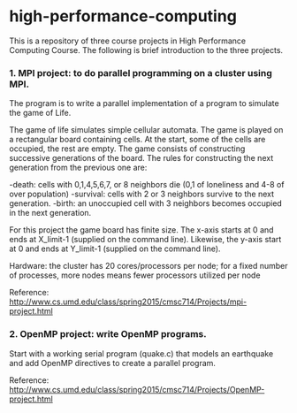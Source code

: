 # high-performance-computing

This is a repository of three course projects in High Performance Computing Course. The following is brief introduction to the three projects. 

### 1. MPI project: to do parallel programming on a cluster using MPI. 

The program is to write a parallel implementation of a program to simulate the game of Life.

The game of life simulates simple cellular automata. The game is played on a rectangular board containing cells. At the start, some of the cells are occupied, the rest are empty. The game consists of constructing successive generations of the board. The rules for constructing the next generation from the previous one are:

-death: cells with 0,1,4,5,6,7, or 8 neighbors die (0,1 of loneliness and 4-8 of over population)
-survival: cells with 2 or 3 neighbors survive to the next generation.
-birth: an unoccupied cell with 3 neighbors becomes occupied in the next generation.

For this project the game board has finite size. The x-axis starts at 0 and ends at X_limit-1 (supplied on the command line). Likewise, the y-axis start at 0 and ends at Y_limit-1 (supplied on the command line).

Hardware: the cluster has 20 cores/processors per node; for a fixed number of processes, more nodes means fewer processors utilized per node
 
Reference: http://www.cs.umd.edu/class/spring2015/cmsc714/Projects/mpi-project.html
 
 ### 2. OpenMP project: write OpenMP programs.
 
Start with a working serial program (quake.c) that models an earthquake and add OpenMP directives to create a parallel program.

Reference: http://www.cs.umd.edu/class/spring2015/cmsc714/Projects/OpenMP-project.html
